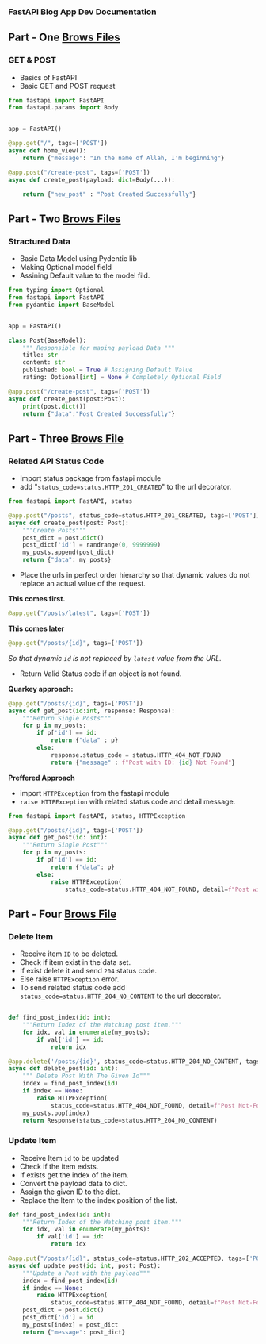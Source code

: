 ### FastAPI Blog App Dev Documentation


## Part - One [Brows Files](https://github.com/Fahad-Md-Kamal/Fast-And-Furious/tree/885189adc7e261a41a52b3f600ca8c9c71d7c203)
 ### GET & POST
- Basics of FastAPI
- Basic GET and POST request

```python
from fastapi import FastAPI
from fastapi.params import Body


app = FastAPI()

@app.get("/", tags=['POST'])
async def home_view():
    return {"message": "In the name of Allah, I'm beginning"}

@app.post("/create-post", tags=['POST'])
async def create_post(payload: dict=Body(...)):

    return {"new_post" : "Post Created Successfully"}
```

## Part - Two [Brows Files](https://github.com/Fahad-Md-Kamal/Fast-And-Furious/tree/ce621b2924ed8854e747c504dacbaf272642f795)
### Stractured Data
- Basic Data Model using Pydentic lib
- Making Optional model field
- Assining Default value to the model fild.

```python
from typing import Optional
from fastapi import FastAPI
from pydantic import BaseModel


app = FastAPI()

class Post(BaseModel):
    """ Responsible for maping payload Data """
    title: str
    content: str
    published: bool = True # Assigning Default Value
    rating: Optional[int] = None # Completely Optional Field

@app.post("/create-post", tags=['POST'])
async def create_post(post:Post):
    print(post.dict())
    return {"data":"Post Created Successfully"}  
```

## Part - Three [Brows File](https://github.com/Fahad-Md-Kamal/Fast-And-Furious/tree/ba3ea47820f3509700574dfa691a04262a0d1a8a)
### Related API Status Code
- Import status package from fastapi module
- add "```status_code=status.HTTP_201_CREATED```" to the url decorator.
```python
from fastapi import FastAPI, status

@app.post("/posts", status_code=status.HTTP_201_CREATED, tags=['POST'])
async def create_post(post: Post):
    """Create Posts"""
    post_dict = post.dict()
    post_dict['id'] = randrange(0, 9999999)
    my_posts.append(post_dict)
    return {"data": my_posts}
```
- Place the urls in perfect order hierarchy so that dynamic values do not replace an actual value of the request.

**This comes first.**
```python
@app.get("/posts/latest", tags=['POST'])
```
**This comes later**


```python
@app.get("/posts/{id}", tags=['POST'])
```
*So that dynamic ```id``` is not replaced by ```latest``` value from the URL.*

- Return Valid Status code if an object is not found.

**Quarkey approach:**
```python
@app.get("/posts/{id}", tags=['POST'])
async def get_post(id:int, response: Response):
    """Return Single Posts"""
    for p in my_posts:
        if p['id'] == id:
            return {"data" : p}
        else:
            response.status_code = status.HTTP_404_NOT_FOUND
            return {"message" : f"Post with ID: {id} Not Found"}

```



**Preffered Approach**
- import ```HTTPException``` from the fastapi module
- ```raise HTTPException``` with related status code and detail message.
```py
from fastapi import FastAPI, status, HTTPException

@app.get("/posts/{id}", tags=['POST'])
async def get_post(id: int):
    """Return Single Post"""
    for p in my_posts:
        if p['id'] == id:
            return {"data": p}
        else:
            raise HTTPException(
                status_code=status.HTTP_404_NOT_FOUND, detail=f"Post with ID: {id} Not Found")
```

## Part - Four [Brows File](https://github.com/Fahad-Md-Kamal/Fast-And-Furious/tree/ab1d0e0f418b06aed58dbd4fba39d56b6597f77e)
### Delete Item
- Receive item ```ID``` to be deleted.
- Check if item exist in the data set.
- If exist delete it and send ```204``` status code.
- Else raise ```HTTPException``` error.
- To send related status code add ```status_code=status.HTTP_204_NO_CONTENT``` to the url decorator.

```python

def find_post_index(id: int):
    """Return Index of the Matching post item."""
    for idx, val in enumerate(my_posts):
        if val['id'] == id:
            return idx

@app.delete('/posts/{id}', status_code=status.HTTP_204_NO_CONTENT, tags=['POST'])
async def delete_post(id: int):
    """ Delete Post With The Given Id"""
    index = find_post_index(id)
    if index == None:
        raise HTTPException(
            status_code=status.HTTP_404_NOT_FOUND, detail=f"Post Not-Found")
    my_posts.pop(index)
    return Response(status_code=status.HTTP_204_NO_CONTENT)
```

### Update Item
- Receive Item ```id``` to be updated
- Check if the item exists.
- If exists get the index of the item.
- Convert the payload data to dict.
- Assign the given ID to the dict.
- Replace the Item to the index position of the list.


```python
def find_post_index(id: int):
    """Return Index of the Matching post item."""
    for idx, val in enumerate(my_posts):
        if val['id'] == id:
            return idx

@app.put("/posts/{id}", status_code=status.HTTP_202_ACCEPTED, tags=['POST'])
async def update_post(id: int, post: Post):
    """Update a Post with the payload"""
    index = find_post_index(id) 
    if index == None:
        raise HTTPException(
            status_code=status.HTTP_404_NOT_FOUND, detail=f"Post Not-Found")
    post_dict = post.dict()
    post_dict['id'] = id
    my_posts[index] = post_dict
    return {"message": post_dict}
```
